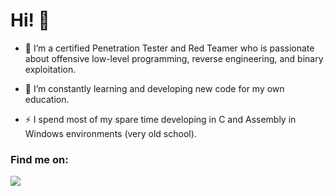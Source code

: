 # Hi! 👋


- 🔭 I’m a certified Penetration Tester and Red Teamer who is passionate about offensive low-level programming, reverse engineering, and binary exploitation.

- 🌱 I’m constantly learning and developing new code for my own education.

- ⚡ I spend most of my spare time developing in C and Assembly in Windows environments (very old school).

### Find me on:

[![](https://img.shields.io/badge/LinkedIn-0077B5?style=for-the-badge&logo=linkedin&logoColor=white)](https://it.linkedin.com/in/angelo-frasca-caccia-466673189)
